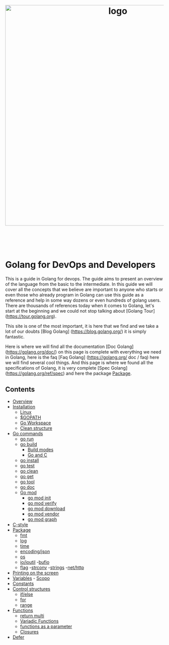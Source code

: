 <h1 align="center">
  <br />
  <img src="https://github.com/jeffotoni/goworkshopdevops/blob/master/godevops.png" alt="logo" width="700" />
  <br />
  <br />
  <br />
</h1>

# Golang for DevOps and Developers

This is a guide in Golang for devops. The guide aims to present an overview of the language from the basic to the intermediate. In this guide we will cover all the concepts that we believe are important to anyone who starts or even those who already program in Golang can use this guide as a reference and help in some way dozens or even hundreds of golang users.
There are thousands of references today when it comes to Golang, let's start at the beginning and we could not stop talking about [Golang Tour] (https://tour.golang.org).

This site is one of the most important, it is here that we find and we take a lot of our doubts [Blog Golang] (https://blog.golang.org/) it is simply fantastic.

Here is where we will find all the documentation [Doc Golang] (https://golang.org/doc/) on this page is complete with everything we need in Golang, here is the faq [Faq Golang] (https://golang.org/ doc / faq) here we will find several cool things.
And this page is where we found all the specifications of Golang, it is very complete [Spec Golang] (https://golang.org/ref/spec)
and here the package [Package](https://golang.org/src/).
## Contents

- [Overview](#overview)
- [Installation](#installation)
  - [Linux](#linux)
  - [$GOPATH](#gopath)
  - [Go Workspace](#goworkspace)
  - [Clean structure](#cleanstructure)
- [Go commands](#gocommands)
    - [go run](#gorun)
    - [go build](#gobuild)
      - [Build modes](#gobuildmodes)
      - [Go and C](#goandc)
    - [go install](#goinstall)
    - [go test](#gotest)
    - [go clean](#goclean)
    - [go get](#goget)
    - [go tool](#gotool)
    - [go doc](#godoc)
    - [Go mod](#gomod)
       - [go mod init](#gomodinit)
       - [go mod verify](#gomodverify)
       - [go mod download](#gomoddownload)
       - [go mod vendor](#gomodvendor)
       - [go mod graph](#gomodgraph)
 - [C-style](#cstyle)
 - [Package](#package)
    - [fmt](#fmt)
    - [log](#log)
    - [time](#time)
    - [encoding/json](#encodingjson)
    - [os](#os)
    - [io/ioutil](#ioutil)
    -[bufio](#bufio)
    - [flag](#flag)
    -[strconv](#strconv)
    -[strings](#strings)
    -[net/http](#nethttp)
 - [Printing on the screen](#printingscreen)
 - [Variables](#variables)
       - [Scopo](#scopo)
 - [Constants](#constants)
 - [Control structures](#controlstructures)
      - [if/else](#ifelse)
      - [for](#for)
      - [range](#range)
 - [Functions](#functions)
      - [return multi](#returnmulti) 
      - [Variadic Functions](#variadicfunc) 
      - [functions as a parameter](#funcparameter) 
      - [Closures](#closures)
- [Defer](#defer)
   
    
   
